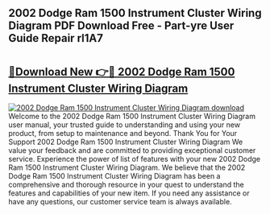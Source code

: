 ## 2002 Dodge Ram 1500 Instrument Cluster Wiring Diagram PDF Download Free - Part-yre User Guide Repair rl1A7

# <h2><a href="http://dfjsokp.blite.top/?on=2002+Dodge+Ram+1500+Instrument+Cluster+Wiring+Diagram">🔗Download New 👉🔴 2002 Dodge Ram 1500 Instrument Cluster Wiring Diagram</a></h2>

[![2002 Dodge Ram 1500 Instrument Cluster Wiring Diagram download](https://i.imgur.com/lujVjoI.png)](http://dfjsokp.blite.top/?on=2002+Dodge+Ram+1500+Instrument+Cluster+Wiring+Diagram)
Welcome to the 2002 Dodge Ram 1500 Instrument Cluster Wiring Diagram user manual, your trusted guide to understanding and using your new product, from setup to maintenance and beyond. Thank You for Your Support 2002 Dodge Ram 1500 Instrument Cluster Wiring Diagram We value your feedback and are committed to providing exceptional customer service. Experience the power of list of features with your new 2002 Dodge Ram 1500 Instrument Cluster Wiring Diagram. We believe that the 2002 Dodge Ram 1500 Instrument Cluster Wiring Diagram has been a comprehensive and thorough resource in your quest to understand the features and capabilities of your new item. If you need any assistance or have any questions, our customer service team is always available.
